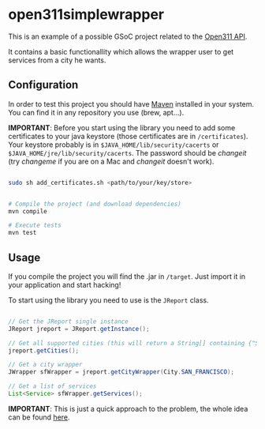 open311simplewrapper
====================

This is an example of a possible GSoC project related to the [Open311 API](http://open311.org/).

It contains a basic functionallity which allows the wrapper user to get services from a city he wants.

Configuration
-------------

In order to test this project you should have [Maven](http://maven.apache.org/) installed in your system. You can find it in any repository you use (brew, apt...).

**IMPORTANT**: Before you start using the library you need to add some certificates to your java keystore (those certificates are in `/certificates`). Your keystore probably is in `$JAVA_HOME/lib/security/cacerts` or `$JAVA_HOME/jre/lib/security/cacerts`. The password should be *changeit* (try *changeme* if you are on a Mac and *changeit* doesn't work).

```bash

sudo sh add_certificates.sh <path/to/your/key/store>
``` 

```bash

# Compile the project (and download dependencies)
mvn compile

# Execute tests
mvn test
```

Usage
--------------

If you compile the project you will find the .jar in `/target`. Just import it in your application and start hacking!

To start using the library you need to use is the `JReport` class.
```java

// Get the JReport single instance
JReport jreport = JReport.getInstance();

// Get all supported cities (this will return a String[] containing {"San Francisco, CA", "Chicago, IL, ..."})
jreport.getCities();

// Get a city wrapper
JWrapper sfWrapper = jreport.getCityWrapper(City.SAN_FRANCISCO);

// Get a list of services
List<Service> sfWrapper.getServices();
```

**IMPORTANT**: This is just a quick approach to the problem, the whole idea can be found [here](https://gist.github.com/SantiMunin/5484519). 
